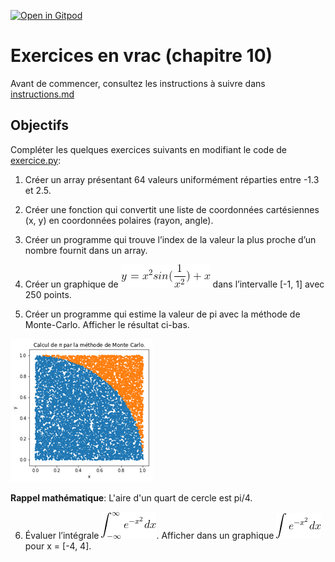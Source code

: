 [![Open in Gitpod](https://gitpod.io/button/open-in-gitpod.svg)](https://gitpod-redirect-0.herokuapp.com/)

# Exercices en vrac (chapitre 10)

Avant de commencer, consultez les instructions à suivre dans [instructions.md](instructions.md)


## Objectifs

Compléter les quelques exercices suivants en modifiant le code de [exercice.py](exercice.py):

1. Créer un array présentant 64 valeurs uniformément réparties entre -1.3 et 2.5.

2. Créer une fonction qui convertit une liste de coordonnées cartésiennes (x, y) en coordonnées polaires (rayon, angle).

3. Créer un programme qui trouve l’index de la valeur la plus proche d’un nombre fournit dans un array.

4. Créer un graphique de ![alt text](assets/eq1.gif) dans l’intervalle [-1, 1] avec 250 points.

5. Créer un programme qui estime la valeur de pi avec la méthode de Monte-Carlo. Afficher le résultat ci-bas.

![alt text](assets/img.png)

**Rappel mathématique**: L'aire d'un quart de cercle est pi/4.

6. Évaluer l’intégrale ![alt text](assets/eq2.gif). Afficher dans un graphique ![alt text](assets/eq3.gif) pour x = [-4, 4].
